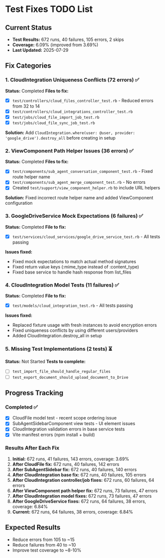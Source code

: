 # Test Fixes TODO List

## Current Status
- **Test Results:** 672 runs, 40 failures, 105 errors, 2 skips
- **Coverage:** 6.09% (improved from 3.69%)
- **Last Updated:** 2025-07-29

## Fix Categories

### 1. CloudIntegration Uniqueness Conflicts (72 errors) ✅
**Status:** Completed
**Files to fix:**
- [x] `test/controllers/cloud_files_controller_test.rb` - Reduced errors from 32 to 14
- [x] `test/controllers/cloud_integrations_controller_test.rb`
- [x] `test/jobs/cloud_file_import_job_test.rb`
- [x] `test/jobs/cloud_file_sync_job_test.rb`

**Solution:** Add `CloudIntegration.where(user: @user, provider: 'google_drive').destroy_all` before creating in setup

### 2. ViewComponent Path Helper Issues (36 errors) ✅
**Status:** Completed
**Files to fix:**
- [x] `test/components/sub_agent_conversation_component_test.rb` - Fixed route helper name
- [x] `test/components/sub_agent_merge_component_test.rb` - No errors
- [x] Created `test/support/view_component_helper.rb` to include URL helpers

**Solution:** Fixed incorrect route helper name and added ViewComponent configuration

### 3. GoogleDriveService Mock Expectations (6 failures) ✅
**Status:** Completed
**File to fix:**
- [x] `test/services/cloud_services/google_drive_service_test.rb` - All tests passing

**Issues fixed:**
- Fixed mock expectations to match actual method signatures
- Fixed return value keys (:mime_type instead of :content_type)
- Fixed base service to handle hash response from list_files

### 4. CloudIntegration Model Tests (11 failures) ✅
**Status:** Completed
**File to fix:**
- [x] `test/models/cloud_integration_test.rb` - All tests passing

**Issues fixed:**
- Replaced fixture usage with fresh instances to avoid encryption errors
- Fixed uniqueness conflicts by using different users/providers
- Added CloudIntegration.destroy_all in setup

### 5. Missing Test Implementations (2 tests) ⏳
**Status:** Not Started
**Tests to complete:**
- [ ] `test_import_file_should_handle_regular_files`
- [ ] `test_export_document_should_upload_document_to_Drive`

## Progress Tracking

### Completed ✅
- [x] CloudFile model test - recent scope ordering issue
- [x] SubAgentSidebarComponent view tests - UI element issues
- [x] CloudIntegration validation errors in base service tests
- [x] Vite manifest errors (npm install + build)

### Results After Each Fix
1. **Initial:** 672 runs, 41 failures, 143 errors, coverage: 3.69%
2. **After CloudFile fix:** 672 runs, 40 failures, 142 errors
3. **After SubAgentSidebar fix:** 672 runs, 40 failures, 140 errors
4. **After CloudIntegration base fix:** 672 runs, 40 failures, 105 errors
5. **After CloudIntegration controller/job fixes:** 672 runs, 60 failures, 64 errors
6. **After ViewComponent path helper fix:** 672 runs, 73 failures, 47 errors
7. **After CloudIntegration model fixes:** 672 runs, 73 failures, 47 errors
8. **After GoogleDriveService fixes:** 672 runs, 64 failures, 38 errors, coverage: 6.84%
9. **Current:** 672 runs, 64 failures, 38 errors, coverage: 6.84%

## Expected Results
- Reduce errors from 105 to ~15
- Reduce failures from 40 to ~10
- Improve test coverage to ~8-10%
